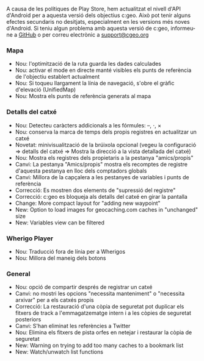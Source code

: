 A causa de les polítiques de Play Store, hem actualitzat el nivell d'API d'Android per a aquesta versió dels objectius c:geo. Això pot tenir alguns efectes secundaris no desitjats, especialment en les versions més noves d'Android. Si teniu algun problema amb aquesta versió de c:geo, informeu-ne a [GitHub](https://github.com/cgeo/cgeo) o per correu electrònic a [support@cgeo.org](mailto:support@cgeo.org)

### Mapa
- Nou: l'optimització de la ruta guarda les dades calculades
- Nou: activar el mode en directe manté visibles els punts de referència de l'objectiu establert actualment
- Nou: Si toqueu llargament la línia de navegació, s'obre el gràfic d'elevació (UnifiedMap)
- Nou: Mostra els punts de referència generats al mapa

### Detalls del catxé
- Nou: Detecteu caràcters addicionals a les fórmules: –, ⋅, ×
- Nou: conserva la marca de temps dels propis registres en actualitzar un catxé
- Novetat: minivisualització de la brúixola opcional (vegeu la configuració => detalls del catxé => Mostra la direcció a la vista detallada del catxé)
- Nou: Mostra els registres dels propietaris a la pestanya "amics/propis"
- Canvi: La pestanya "Amics/propis" mostra els recomptes de registre d'aquesta pestanya en lloc dels comptadors globals
- Canvi: Millora de la capçalera a les pestanyes de variables i punts de referència
- Correcció: Es mostren dos elements de "supressió del registre"
- Correcció: c:geo es bloqueja als detalls del catxé en girar la pantalla
- Change: More compact layout for "adding new waypoint"
- New: Option to load images for geocaching.com caches in "unchanged" size
- New: Variables view can be filtered

### Wherigo Player
- Nou: Traducció fora de línia per a Wherigos
- Nou: Millora del maneig dels botons

### General
- Nou: opció de compartir després de registrar un catxé
- Canvi: no mostri les opcions "necessita manteniment" o "necessita arxivar" per a els catxés propis
- Correcció: La restauració d'una còpia de seguretat pot duplicar els fitxers de track a l'emmagatzematge intern i a les còpies de seguretat posteriors
- Canvi: S'han eliminat les referències a Twitter
- Nou: Elimina els fitxers de pista orfes en netejar i restaurar la còpia de seguretat
- New: Warning on trying to add too many caches to a bookmark list
- New: Watch/unwatch list functions

